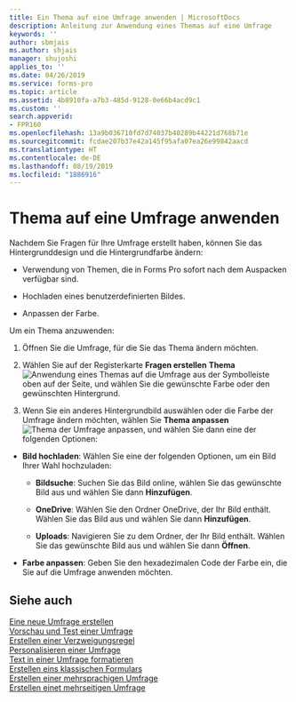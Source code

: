 ```yaml
---
title: Ein Thema auf eine Umfrage anwenden | MicrosoftDocs
description: Anleitung zur Anwendung eines Themas auf eine Umfrage
keywords: ''
author: sbmjais
ms.author: shjais
manager: shujoshi
applies_to: ''
ms.date: 04/26/2019
ms.service: forms-pro
ms.topic: article
ms.assetid: 4b8910fa-a7b3-485d-9128-0e66b4acd9c1
ms.custom: ''
search.appverid:
- FPR160
ms.openlocfilehash: 13a9b036710fd7d74037b40289b44221d768b71e
ms.sourcegitcommit: fcdae207b37e42a145f95afa07ea26e99842aacd
ms.translationtype: HT
ms.contentlocale: de-DE
ms.lasthandoff: 08/19/2019
ms.locfileid: "1886916"
---
```

# <a name="apply-theme-to-a-survey"></a>Thema auf eine Umfrage anwenden

Nachdem Sie Fragen für Ihre Umfrage erstellt haben, können Sie das Hintergrunddesign und die Hintergrundfarbe ändern:

-   Verwendung von Themen, die in Forms Pro sofort nach dem Auspacken verfügbar sind.

-   Hochladen eines benutzerdefinierten Bildes.

-   Anpassen der Farbe.

Um ein Thema anzuwenden:

1.  Öffnen Sie die Umfrage, für die Sie das Thema ändern möchten.

2.  Wählen Sie auf der Registerkarte **Fragen erstellen** **Thema** ![Anwendung eines Themas auf die Umfrage](media/apply-theme.png "Anwendung eines Themas auf die Umfrage") aus der Symbolleiste oben auf der Seite, und wählen Sie die gewünschte Farbe oder den gewünschten Hintergrund.

3.  Wenn Sie ein anderes Hintergrundbild auswählen oder die Farbe der Umfrage ändern möchten, wählen Sie **Thema anpassen** ![Thema der Umfrage anpassen](media/customize-theme.png "Thema der Umfrage anpassen"), und wählen Sie dann eine der folgenden Optionen:

- **Bild hochladen**: Wählen Sie eine der folgenden Optionen, um ein Bild Ihrer Wahl hochzuladen:

    - **Bildsuche**: Suchen Sie das Bild online, wählen Sie das gewünschte Bild aus und wählen Sie dann **Hinzufügen**.

    - **OneDrive**: Wählen Sie den Ordner OneDrive, der Ihr Bild enthält. Wählen Sie das Bild aus und wählen Sie dann **Hinzufügen**.

    - **Uploads**: Navigieren Sie zu dem Ordner, der Ihr Bild enthält. Wählen Sie das gewünschte Bild aus und wählen Sie dann **Öffnen**.

- **Farbe anpassen**: Geben Sie den hexadezimalen Code der Farbe ein, die Sie auf die Umfrage anwenden möchten.

## <a name="see-also"></a>Siehe auch

[Eine neue Umfrage erstellen](create-new-survey.md)<br>
[Vorschau und Test einer Umfrage](preview-test-survey.md)<br>
[Erstellen einer Verzweigungsregel](create-branching-rule.md)<br>
[Personalisieren einer Umfrage](personalize-survey.md)<br>
[Text in einer Umfrage formatieren](survey-text-format.md)<br>
[Erstellen eins klassischen Formulars](create-classic-form.md)<br>
[Erstellen einer mehrsprachigen Umfrage](create-multilingual-survey.md)<br>
[Erstellen einet mehrseitigen Umfrage](create-multipage-survey.md)


